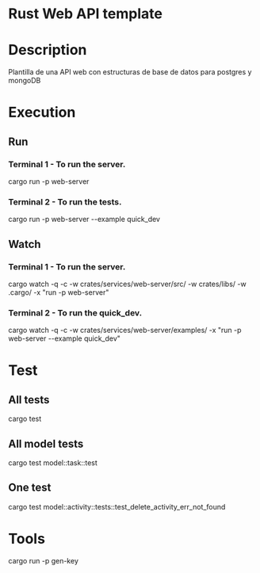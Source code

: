 # Rust Web API template

# Description
Plantilla de una API web con estructuras de base de datos para postgres y mongoDB

# Execution

## Run
### Terminal 1 - To run the server.
cargo run -p web-server

### Terminal 2 - To run the tests.
cargo run -p web-server --example quick_dev

## Watch
### Terminal 1 - To run the server.
cargo watch -q -c -w crates/services/web-server/src/ -w crates/libs/ -w .cargo/ -x "run -p web-server"

### Terminal 2 - To run the quick_dev.
cargo watch -q -c -w crates/services/web-server/examples/ -x "run -p web-server --example quick_dev"


# Test

## All tests
cargo test

## All model tests
cargo test model::task::test

## One test
cargo test model::activity::tests::test_delete_activity_err_not_found

# Tools
cargo run -p gen-key